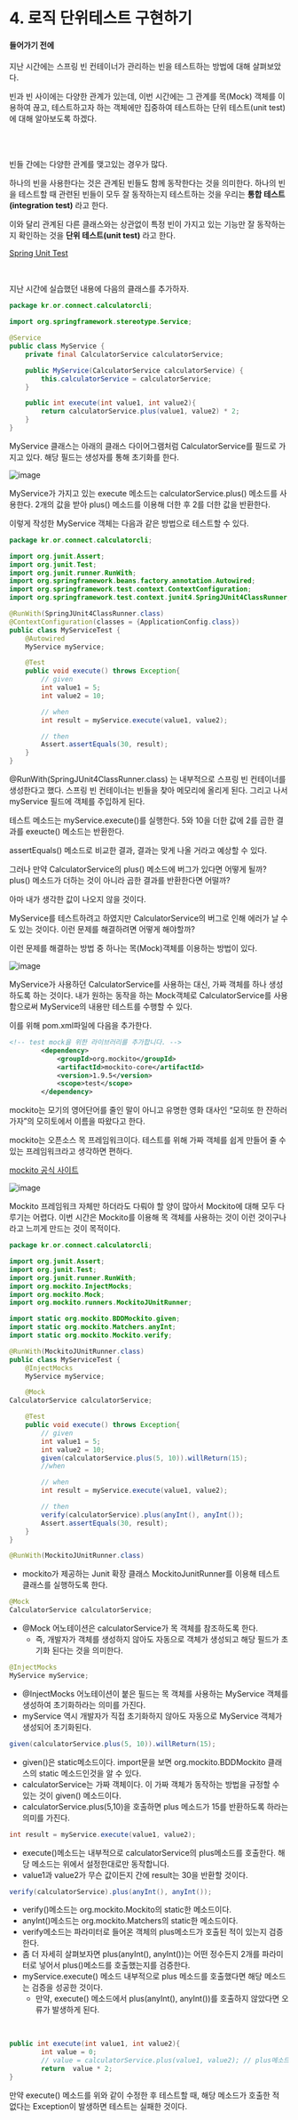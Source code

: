 # 4. 로직 단위테스트 구현하기

#### 들어가기 전에
지난 시간에는 스프링 빈 컨테이너가 관리하는 빈을 테스트하는 방법에 대해 살펴보았다.

빈과 빈 사이에는 다양한 관계가 있는데, 이번 시간에는 그 관계를 목(Mock) 객체를 이용하여 끊고, 테스트하고자 하는 객체에만 집중하여 테스트하는 단위 테스트(unit test)에 대해 알아보도록 하겠다.

<br><br>

빈들 간에는 다양한 관계를 맺고있는 경우가 많다.

하나의 빈을 사용한다는 것은 관계된 빈들도 함께 동작한다는 것을 의미한다. 하나의 빈을 테스트할 때 관련된 빈들이 모두 잘 동작하는지 테스트하는 것을 우리는 **통합 테스트(integration test)** 라고 한다.

이와 달리 관계된 다른 클래스와는 상관없이 특정 빈이 가지고 있는 기능만 잘 동작하는지 확인하는 것을 **단위 테스트(unit test)** 라고 한다.

[Spring Unit Test](https://docs.spring.io/spring-framework/docs/current/reference/html/testing.html#unit-testing)

<br>

지난 시간에 실습했던 내용에 다음의 클래스를 추가하자.

```java
package kr.or.connect.calculatorcli;

import org.springframework.stereotype.Service;

@Service
public class MyService {
    private final CalculatorService calculatorService;

    public MyService(CalculatorService calculatorService) {
        this.calculatorService = calculatorService;
    }

    public int execute(int value1, int value2){
        return calculatorService.plus(value1, value2) * 2;
    }
}
```

MyService 클래스는 아래의 클래스 다이어그램처럼 CalculatorService를 필드로 가지고 있다. 해당 필드는 생성자를 통해 초기화를 한다.

![image](https://user-images.githubusercontent.com/57928612/116880089-87c90900-ac5c-11eb-920c-d194720955ea.png)

MyService가 가지고 있는 execute 메소드는 calculatorService.plus() 메소드를 사용한다. 2개의 값을 받아 plus() 메소드를 이용해 더한 후 2를 더한 값을 반환한다.

이렇게 작성한 MyService 객체는 다음과 같은 방법으로 테스트할 수 있다.

```java
package kr.or.connect.calculatorcli;

import org.junit.Assert;
import org.junit.Test;
import org.junit.runner.RunWith;
import org.springframework.beans.factory.annotation.Autowired;
import org.springframework.test.context.ContextConfiguration;
import org.springframework.test.context.junit4.SpringJUnit4ClassRunner;

@RunWith(SpringJUnit4ClassRunner.class)
@ContextConfiguration(classes = {ApplicationConfig.class})
public class MyServiceTest {
    @Autowired
    MyService myService;

    @Test
    public void execute() throws Exception{
        // given
        int value1 = 5;
        int value2 = 10;

        // when
        int result = myService.execute(value1, value2);

        // then
        Assert.assertEquals(30, result);
    }
}
```

@RunWith(SpringJUnit4ClassRunner.class) 는 내부적으로 스프링 빈 컨테이너를 생성한다고 했다. 스프링 빈 컨테이너는 빈들을 찾아 메모리에 올리게 된다. 그리고 나서 myService 필드에 객체를 주입하게 된다.

테스트 메소드는 myService.execute()를 실행한다. 5와 10을 더한 값에 2를 곱한 결과를 exeucte() 메소드는 반환한다.

assertEquals() 메소드로 비교한 결과, 결과는 맞게 나올 거라고 예상할 수 있다. 

그러나 만약 CalculatorService의 plus() 메소드에 버그가 있다면 어떻게 될까? plus() 메소드가 더하는 것이 아니라 곱한 결과를 반환한다면 어떨까?

아마 내가 생각한 값이 나오지 않을 것이다.

MyService를 테스트하려고 하였지만 CalculatorService의 버그로 인해 에러가 날 수도 있는 것이다. 이런 문제를 해결하려면 어떻게 해야할까?

이런 문제를 해결하는 방법 중 하나는 목(Mock)객체를 이용하는 방법이 있다.

![image](https://user-images.githubusercontent.com/57928612/116880459-0160f700-ac5d-11eb-8663-77d7af10186a.png)

MyService가 사용하던 CalculatorService를 사용하는 대신, 가짜 객체를 하나 생성하도록 하는 것이다. 내가 원하는 동작을 하는 Mock객체로 CalculatorService를 사용함으로써 MyService의 내용만 테스트를 수행할 수 있다.

이를 위해 pom.xml파일에 다음을 추가한다.

```xml
<!-- test mock을 위한 라이브러리를 추가합니다. -->
        <dependency>
            <groupId>org.mockito</groupId>
            <artifactId>mockito-core</artifactId>
            <version>1.9.5</version>
            <scope>test</scope>
        </dependency>
```

mockito는 모기의 영어단어를 줄인 말이 아니고 유명한 영화 대사인 “모히또 한 잔하러 가자”의 모히토에서 이름을 따왔다고 한다.

mockito는 오픈소스 목 프레임워크이다. 테스트를 위해 가짜 객체를 쉽게 만들어 줄 수 있는 프레임워크라고 생각하면 편하다.

[mockito 공식 사이트](https://site.mockito.org/)

![image](https://user-images.githubusercontent.com/57928612/116880677-46852900-ac5d-11eb-892c-9df03ce5d93b.png)

Mockito 프레임워크 자체만 하더라도 다뤄야 할 양이 많아서 Mockito에 대해 모두 다루기는 어렵다. 이번 시간은 Mockito를 이용해 목 객체를 사용하는 것이 이런 것이구나라고 느끼게 만드는 것이 목적이다.

```java
package kr.or.connect.calculatorcli;

import org.junit.Assert;
import org.junit.Test;
import org.junit.runner.RunWith;
import org.mockito.InjectMocks;
import org.mockito.Mock;
import org.mockito.runners.MockitoJUnitRunner;

import static org.mockito.BDDMockito.given;
import static org.mockito.Matchers.anyInt;
import static org.mockito.Mockito.verify;

@RunWith(MockitoJUnitRunner.class)
public class MyServiceTest {
    @InjectMocks
    MyService myService;

    @Mock
CalculatorService calculatorService;

    @Test
    public void execute() throws Exception{
        // given
        int value1 = 5;
        int value2 = 10;
        given(calculatorService.plus(5, 10)).willReturn(15);
        //when

        // when
        int result = myService.execute(value1, value2);

        // then
        verify(calculatorService).plus(anyInt(), anyInt());
        Assert.assertEquals(30, result);
    }
}
```

```java
@RunWith(MockitoJUnitRunner.class)
```

- mockito가 제공하는 Junit 확장 클래스 MockitoJunitRunner를 이용해 테스트 클래스를 실행하도록 한다.

```java
@Mock
CalculatorService calculatorService;
```

- @Mock 어노테이션은 calculatorService가 목 객체를 참조하도록 한다.
  - 즉, 개발자가 객체를 생성하지 않아도 자동으로 객체가 생성되고 해당 필드가 초기화 된다는 것을 의미한다.

```java
@InjectMocks
MyService myService;
```

- @InjectMocks 어노테이션이 붙은 필드는 목 객체를 사용하는 MyService 객체를 생성하여 초기화하라는 의미를 가진다. 
- myService 역시 개발자가 직접 초기화하지 않아도 자동으로 MyService 객체가 생성되어 초기화된다.

```java
given(calculatorService.plus(5, 10)).willReturn(15);
```

- given()은 static메소드이다. import문을 보면 org.mockito.BDDMockito 클래스의 static 메소드인것을 알 수 있다. 
- calculatorService는 가짜 객체이다. 이 가짜 객체가 동작하는 방법을 규정할 수 있는 것이 given() 메소드이다.
- calculatorService.plus(5,10)을 호출하면 plus 메소드가 15를 반환하도록 하라는 의미를 가진다.

```java
int result = myService.execute(value1, value2);
```

- execute()메소드는 내부적으로 calculatorService의 plus메소드를 호출한다. 해당 메소드는 위에서 설정한대로만 동작합니다.
- value1과 value2가 무슨 값이든지 간에 result는 30을 반환할 것이다.

```java
verify(calculatorService).plus(anyInt(), anyInt());
```

- verify()메소드는 org.mockito.Mockito의 static한 메소드이다. 
- anyInt()메소드는 org.mockito.Matchers의 static한 메소드이다. 
- verify메소드는 파라미터로 들어온 객체의 plus메소드가 호출된 적이 있는지 검증한다.
- 좀 더 자세히 살펴보자면 plus(anyInt(), anyInt())는 어떤 정수든지 2개를 파라미터로 넣어서 plus()메소드를 호출했는지를 검증한다. 
- myService.execute() 메소드 내부적으로 plus 메소드를 호출했다면 해당 메소드는 검증을 성공한 것이다.
  - 만약, execute() 메소드에서 plus(anyInt(), anyInt())를 호출하지 않았다면 오류가 발생하게 된다.

<br>

```java
public int execute(int value1, int value2){
        int value = 0;
        // value = calculatorService.plus(value1, value2); // plus메소드가 호출되지 않도록 주석문 처리하였다.
        return  value * 2;
}
```

만약 execute() 메소드를 위와 같이 수정한 후 테스트할 때, 해당 메소드가 호출한 적 없다는 Exception이 발생하면 테스트는 실패한 것이다.
